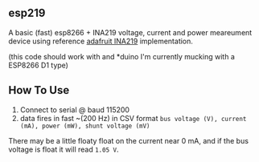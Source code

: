 ## esp219

A basic (fast) esp8266 + INA219 voltage, current and power meareument device using reference
[adafruit INA219](https://learn.adafruit.com/adafruit-ina219-current-sensor-breakout/overview) implementation.


(this code should work with and *duino I'm currently mucking with a ESP8266 D1 type)

## How To Use

1. Connect to serial @ baud 115200
2. data fires in fast ~(200 Hz) in CSV format
    `bus voltage (V), current (mA), power (mW), shunt voltage (mV)`

There may be a little floaty float on the current near 0 mA, and if the bus voltage is float it will read `1.05 V`.

